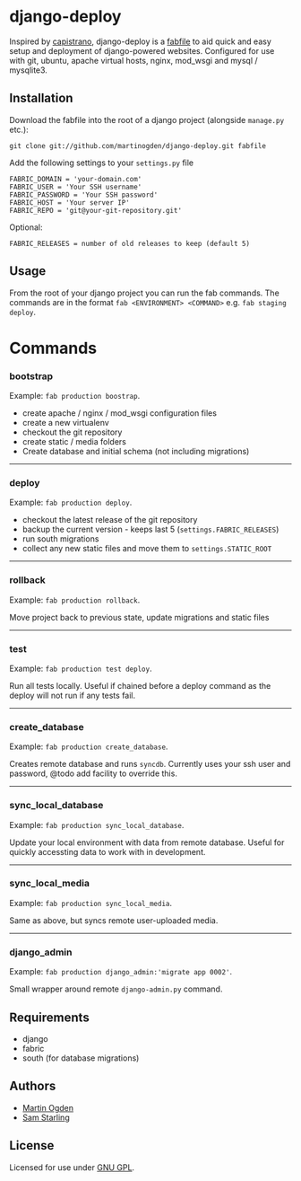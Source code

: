 django-deploy
=============

Inspired by [capistrano](https://github.com/capistrano/capistrano/), django-deploy is a [fabfile](http://docs.fabfile.org/en/1.3.1/index.html) to aid quick and easy setup and deployment of django-powered websites. Configured for use with git, ubuntu, apache virtual hosts, nginx, mod_wsgi and mysql / mysqlite3.


Installation
------------

Download the fabfile into the root of a django project (alongside `manage.py` etc.):

    git clone git://github.com/martinogden/django-deploy.git fabfile


Add the following settings to your `settings.py` file

    FABRIC_DOMAIN = 'your-domain.com'
    FABRIC_USER = 'Your SSH username'
    FABRIC_PASSWORD = 'Your SSH password'
    FABRIC_HOST = 'Your server IP'
    FABRIC_REPO = 'git@your-git-repository.git'

Optional:

    FABRIC_RELEASES = number of old releases to keep (default 5)


Usage
-----

From the root of your django project you can run the fab commands. The commands are in the format `fab <ENVIRONMENT> <COMMAND>` e.g. `fab staging deploy`.


Commands
=======

### bootstrap

Example: `fab production boostrap`.

 * create apache / nginx / mod_wsgi configuration files
 * create a new virtualenv
 * checkout the git repository
 * create static / media folders
 * Create database and initial schema (not including migrations)


- - -
### deploy

Example: `fab production deploy`.

 * checkout the latest release of the git repository
 * backup the current version - keeps last 5 (`settings.FABRIC_RELEASES`)
 * run south migrations
 * collect any new static files and move them to `settings.STATIC_ROOT`


- - -
### rollback

Example: `fab production rollback`.

Move project back to previous state, update migrations and static files


- - -
### test

Example: `fab production test deploy`.

Run all tests locally. Useful if chained before a deploy command as the deploy will not run if any tests fail.


- - -
### create_database

Example: `fab production create_database`.

Creates remote database and runs `syncdb`. Currently uses your ssh user and
password, @todo add facility to override this.


- - -
### sync_local_database

Example: `fab production sync_local_database`.

Update your local environment with data from remote database. Useful for
quickly accessting data to work with in development.


- - -
### sync_local_media

Example: `fab production sync_local_media`.

Same as above, but syncs remote user-uploaded media.


- - -
### django_admin

Example: `fab production django_admin:'migrate app 0002'`.

Small wrapper around remote `django-admin.py` command.


Requirements
-----------

 * django
 * fabric
 * south (for database migrations)


Authors
-------

 * [Martin Ogden](http://twitter.com/martinogden)
 * [Sam Starling](http://twitter.com/samstarling)


License
------

Licensed for use under [GNU GPL](http://www.gnu.org/licenses/gpl.html).
